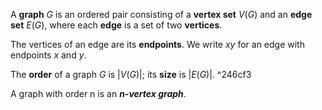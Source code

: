 A **graph** $G$ is an ordered pair consisting of a **vertex set** $V(G)$ and an **edge set** $E(G)$, where each **edge** is a set of two **vertices**. 

The vertices of an edge are its **endpoints**. We write $xy$ for an edge with endpoints $x$ and $y$.

The **order** of a graph $G$ is $|V(G)|$; its **size** is $|E(G)|$. ^246cf3

A graph with order n is an ***n-vertex graph***.  